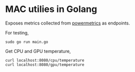 MAC utilies in Golang
=====================

Exposes metrics collected from [powermetrics](https://www.unix.com/man-page/osx/1/powermetrics/) as endpoints.

For testing,

    sudo go run main.go

Get CPU and GPU temperature,

    curl localhost:8080/cpu/temperature
    curl localhost:8080/gpu/temperature 

